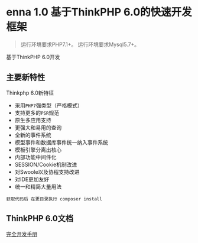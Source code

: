 enna 1.0
基于ThinkPHP 6.0的快速开发框架
===============

> 运行环境要求PHP7.1+。
> 运行环境要求Mysql5.7+。

基于ThinkPHP 6.0开发
## 主要新特性

Thinkphp 6.0新特征
* 采用`PHP7`强类型（严格模式）
* 支持更多的`PSR`规范
* 原生多应用支持
* 更强大和易用的查询
* 全新的事件系统
* 模型事件和数据库事件统一纳入事件系统
* 模板引擎分离出核心
* 内部功能中间件化
* SESSION/Cookie机制改进
* 对Swoole以及协程支持改进
* 对IDE更加友好
* 统一和精简大量用法

~~~
获取代码后 在更目录执行 composer install
~~~

## ThinkPHP 6.0文档

[完全开发手册](https://www.kancloud.cn/manual/thinkphp6_0/content)
